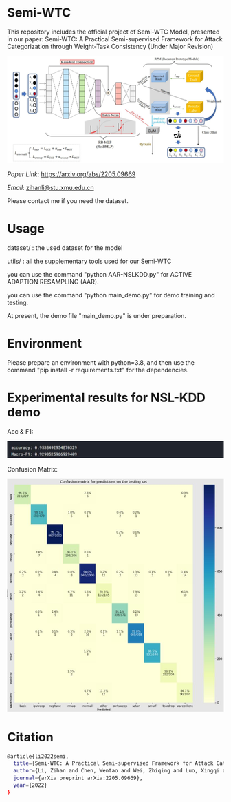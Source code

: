 # Semi-WTC
This repository includes the official project of Semi-WTC Model, presented in our paper: Semi-WTC: A Practical Semi-supervised Framework for Attack Categorization through Weight-Task Consistency (Under Major Revision)

![image](https://github.com/HUANGLIZI/WTC/blob/main/img/Semi-WTC.jpg)

*Paper Link*: https://arxiv.org/abs/2205.09669

*Email*: zihanli@stu.xmu.edu.cn

Please contact me if you need the dataset.

# Usage

dataset/ : the used dataset for the model

utils/ : all the supplementary tools used for our Semi-WTC

you can use the command "python AAR-NSLKDD.py" for ACTIVE ADAPTION RESAMPLING (AAR).

you can use the command "python main_demo.py" for demo training and testing.

At present, the demo file "main_demo.py" is under preparation.

# Environment

Please prepare an environment with python=3.8, and then use the command "pip install -r requirements.txt" for the dependencies.

# Experimental results for NSL-KDD demo

Acc & F1:

![image](https://github.com/HUANGLIZI/WTC/blob/main/img/results.jpg)

Confusion Matrix:

![image](https://github.com/HUANGLIZI/WTC/blob/main/img/CM.jpg)

# Citation

```bash
@article{li2022semi,
  title={Semi-WTC: A Practical Semi-supervised Framework for Attack Categorization through Weight-Task Consistency},
  author={Li, Zihan and Chen, Wentao and Wei, Zhiqing and Luo, Xingqi and Su, Bing},
  journal={arXiv preprint arXiv:2205.09669},
  year={2022}
}
```
